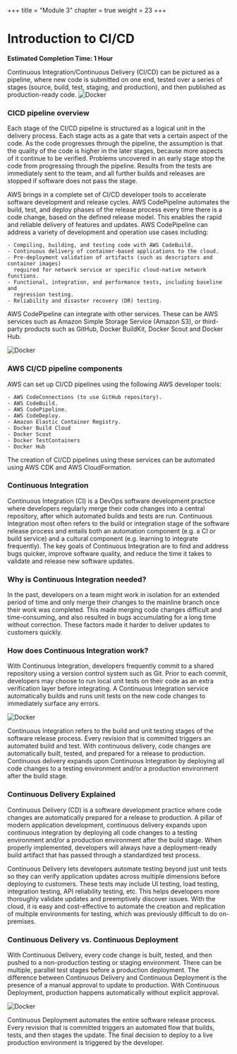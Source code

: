 +++
title = "Module 3"
chapter = true
weight = 23
+++

# Introduction to CI/CD

**Estimated Completion Time: 1 Hour**

Continuous Integration/Continuous Delivery (CI/CD) can be pictured as a pipeline, where new code is submitted on one end, tested over a series of stages (source, build, test, staging, and production), and then published as production-ready code. 
![Docker](/images/cicdpipeline.png)


### CICD pipeline overview
Each stage of the CI/CD pipeline is structured as a logical unit in the delivery process. Each stage acts as a gate that vets a certain aspect of the code. As the code progresses through the pipeline, the assumption is that the quality of the code is higher in the later stages, because more aspects of it continue to be verified. Problems uncovered in an early stage stop the code from progressing through the pipeline. Results from the tests are immediately sent to the team, and all further builds and releases are stopped if software does not pass the stage.

AWS brings in a complete set of CI/CD developer tools to accelerate software development and release cycles. AWS CodePipeline automates the build, test, and deploy phases of the release process every time there is a code change, based on the defined release model. This enables the rapid and reliable delivery of features and updates.
AWS CodePipeline can address a variety of development and operation use cases including:

    - Compiling, building, and testing code with AWS CodeBuild.
    - Continuous delivery of container-based applications to the cloud.
    - Pre-deployment validation of artifacts (such as descriptors and container images) 
      required for network service or specific cloud-native network functions.
    - Functional, integration, and performance tests, including baseline and 
      regression testing.
    - Reliability and disaster recovery (DR) testing.


AWS CodePipeline can integrate with other services. These can be AWS services such as Amazon Simple Storage Service (Amazon S3), or third-party products such as GitHub, Docker BuildKit, Docker Scout and Docker Hub.

![Docker](/images/cicdpipeline2.png)


### AWS CI/CD pipeline components
AWS can set up CI/CD pipelines using the following AWS developer tools:

    - AWS CodeConnections (to use GitHub repository).
    - AWS CodeBuild.
    - AWS CodePipeline.
    - AWS CodeDeploy.
    - Amazon Elastic Container Registry.
    - Docker Build Cloud
    - Docker Scout
    - Docker TestContainers
    - Docker Hub

The creation of CI/CD pipelines using these services can be automated using AWS CDK and AWS CloudFormation.
 

### Continuous Integration 

Continuous Integration (CI) is a DevOps software development practice where developers regularly merge their code changes into a central repository, after which automated builds and tests are run. Continuous Integration most often refers to the build or integration stage of the software release process and entails both an automation component (e.g. a CI or build service) and a cultural component (e.g. learning to integrate frequently). The key goals of Continuous Integration are to find and address bugs quicker, improve software quality, and reduce the time it takes to validate and release new software updates.

### Why is Continuous Integration needed?

In the past, developers on a team might work in isolation for an extended period of time and only merge their changes to the mainline branch once their work was completed. This made merging code changes difficult and time-consuming, and also resulted in bugs accumulating for a long time without correction. These factors made it harder to deliver updates to customers quickly.


### How does Continuous Integration work?

With Continuous Integration, developers frequently commit to a shared repository using a version control system such as Git. Prior to each commit, developers may choose to run local unit tests on their code as an extra verification layer before integrating. A Continuous Integration service automatically builds and runs unit tests on the new code changes to immediately surface any errors.

![Docker](/images/cicdpipeline3.png)

Continuous Integration refers to the build and unit testing stages of the software release process. Every revision that is committed triggers an automated build and test. With continuous delivery, code changes are automatically built, tested, and prepared for a release to production. Continuous delivery expands upon Continuous Integration by deploying all code changes to a testing environment and/or a production environment after the build stage.

### Continuous Delivery Explained

Continuous Delivery (CD) is a software development practice where code changes are automatically prepared for a release to production. A pillar of modern application development, continuous delivery expands upon continuous integration by deploying all code changes to a testing environment and/or a production environment after the build stage. When properly implemented, developers will always have a deployment-ready build artifact that has passed through a standardized test process.

Continuous Delivery lets developers automate testing beyond just unit tests so they can verify application updates across multiple dimensions before deploying to customers. These tests may include UI testing, load testing, integration testing, API reliability testing, etc. This helps developers more thoroughly validate updates and preemptively discover issues. With the cloud, it is easy and cost-effective to automate the creation and replication of multiple environments for testing, which was previously difficult to do on-premises.


### Continuous Delivery vs. Continuous Deployment

With Continuous Delivery, every code change is built, tested, and then pushed to a non-production testing or staging environment. There can be multiple, parallel test stages before a production deployment. The difference between Continuous Delivery and Continuous Deployment is the presence of a manual approval to update to production. With Continuous Deployment, production happens automatically without explicit approval.

![Docker](/images/cicdpipeline4.png)

Continuous Deployment automates the entire software release process. Every revision that is committed triggers an automated flow that builds, tests, and then stages the update. The final decision to deploy to a live production environment is triggered by the developer.